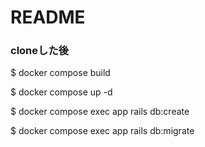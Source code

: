 # README

### cloneした後

$ docker compose build

$ docker compose up -d

$ docker compose exec app rails db:create

$ docker compose exec app rails db:migrate

